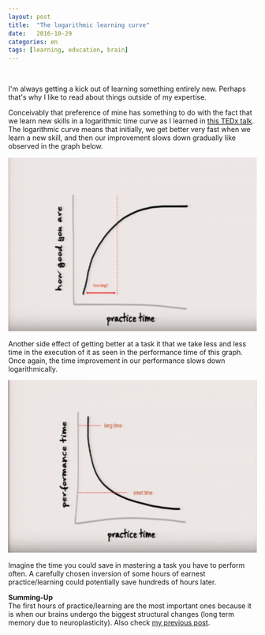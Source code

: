```yaml
---
layout: post
title:  "The logarithmic learning curve"
date:   2016-10-29
categories: en
tags: [learning, education, brain]
---
```

<div class="fb-like" data-href="http://karlheinzniebuhr.github.io/en/2016/10/29/our-brain-becomes/" data-layout="button_count" data-action="recommend" data-size="small" data-show-faces="true" data-share="true"></div><br>


I'm always getting a kick out of learning something entirely new. Perhaps that's why I like to read about things outside of my expertise.

Conceivably that preference of mine has something to do with the fact that we learn new skills in a logarithmic time curve as I learned in [this TEDx talk](https://www.youtube.com/watch?v=5MgBikgcWnY&ab_channel=TEDxTalks). The logarithmic curve means that initially, we get better very fast when we learn a new skill, and then our improvement slows down gradually like observed in the graph below.

![](/images/posts/how-good.png)

Another side effect of getting better at a task it that we take less and less time in the execution of it as seen in the performance time of this graph. Once again, the time improvement in our performance slows down logarithmically.

![](/images/posts/performance-time.png)

Imagine the time you could save in mastering a task you have to perform often. A carefully chosen inversion of some hours of earnest practice/learning could potentially save hundreds of hours later.

**Summing-Up**  
The first hours of practice/learning are the most important ones because it is when our brains undergo the biggest structural changes (long term memory due to neuroplasticity). Also check [my previous post](http://karlheinzniebuhr.github.io/en/2016/10/29/why-you-should-personalize-learning/).
